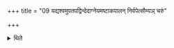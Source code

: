 +++
title = "09 यद्यश्वमुपतपद्विन्देदाग्नेयमष्टाकपालन् निर्वपेत्सौम्यञ् चरुं"

+++

<details><summary>थिते</summary>

यद्यश्वमुपतपद्विन्देदाग्नेयमष्टाकपालं निर्वपेत्सौम्यं चरुं सावित्रमष्टाकपालम् ९
</details>
